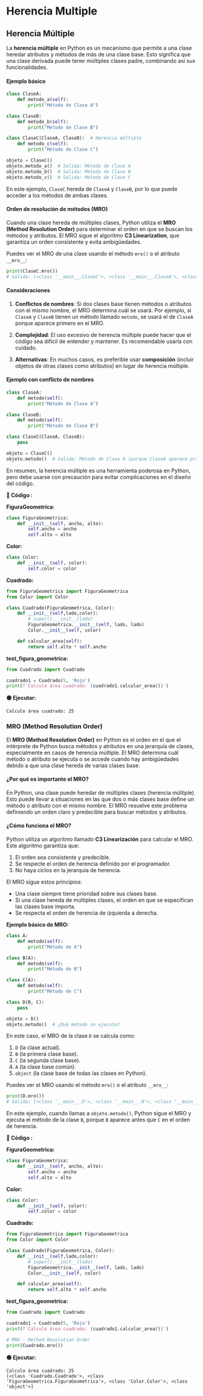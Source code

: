 # Herencia Multiple

## Herencia Múltiple

La **herencia múltiple** en Python es un mecanismo que permite a una clase heredar atributos y métodos de más de una clase base. Esto significa que una clase derivada puede tener múltiples clases padre, combinando así sus funcionalidades.

#### Ejemplo básico

```python
class ClaseA:
    def metodo_a(self):
        print("Método de Clase A")

class ClaseB:
    def metodo_b(self):
        print("Método de Clase B")

class ClaseC(ClaseA, ClaseB):  # Herencia múltiple
    def metodo_c(self):
        print("Método de Clase C")

objeto = ClaseC()
objeto.metodo_a()  # Salida: Método de Clase A
objeto.metodo_b()  # Salida: Método de Clase B
objeto.metodo_c()  # Salida: Método de Clase C
```

En este ejemplo, `ClaseC` hereda de `ClaseA` y `ClaseB`, por lo que puede acceder a los métodos de ambas clases.

#### Orden de resolución de métodos (MRO)

Cuando una clase hereda de múltiples clases, Python utiliza el **MRO (Method Resolution Order)** para determinar el orden en que se buscan los métodos y atributos. El MRO sigue el algoritmo **C3 Linearization**, que garantiza un orden consistente y evita ambigüedades.

Puedes ver el MRO de una clase usando el método `mro()` o el atributo `__mro__`:

```python
print(ClaseC.mro())
# Salida: [<class '__main__.ClaseC'>, <class '__main__.ClaseA'>, <class '__main__.ClaseB'>, <class 'object'>]
```

#### Consideraciones

1. **Conflictos de nombres**: Si dos clases base tienen métodos o atributos con el mismo nombre, el MRO determina cuál se usará. Por ejemplo, si `ClaseA` y `ClaseB` tienen un método llamado `metodo`, se usará el de `ClaseA` porque aparece primero en el MRO.

2. **Complejidad**: El uso excesivo de herencia múltiple puede hacer que el código sea difícil de entender y mantener. Es recomendable usarla con cuidado.

3. **Alternativas**: En muchos casos, es preferible usar **composición** (incluir objetos de otras clases como atributos) en lugar de herencia múltiple.

#### Ejemplo con conflicto de nombres

```python
class ClaseA:
    def metodo(self):
        print("Método de Clase A")

class ClaseB:
    def metodo(self):
        print("Método de Clase B")

class ClaseC(ClaseA, ClaseB):
    pass

objeto = ClaseC()
objeto.metodo()  # Salida: Método de Clase A (porque ClaseA aparece primero en el MRO)
```

En resumen, la herencia múltiple es una herramienta poderosa en Python, pero debe usarse con precaución para evitar complicaciones en el diseño del código.


**📄 Código :**

**FiguraGeometrica:**

```python
class FiguraGeometrica:
    def __init__(self, ancho, alto):
        self.ancho = ancho
        self.alto = alto
```

**Color:**

```python
class Color:
    def __init__(self, color):
        self.color = color
```

**Cuadrado:**

```python
from FiguraGeometrica import FiguraGeometrica
from Color import Color

class Cuadrado(FiguraGeometrica, Color):
    def __init__(self,lado,color):
        # super().__init__(lado)
        FiguraGeometrica.__init__(self, lado, lado)
        Color.__init__(self, color)

    def calcular_area(self):
        return self.alto * self.ancho
```

**test_figura_geometrica:**

```python
from Cuadrado import Cuadrado

cuadrado1 = Cuadrado(5, 'Rojo')
print(f'Calculo área cuadrado: {cuadrado1.calcular_area()}')
```

**🟢 Ejecutar:**

```console
Calculo área cuadrado: 25
```

### MRO (Method Resolution Order)

El **MRO (Method Resolution Order)** en Python es el orden en el que el intérprete de Python busca métodos y atributos en una jerarquía de clases, especialmente en casos de herencia múltiple. El MRO determina cuál método o atributo se ejecuta o se accede cuando hay ambigüedades debido a que una clase hereda de varias clases base.

#### ¿Por qué es importante el MRO?

En Python, una clase puede heredar de múltiples clases (herencia múltiple). Esto puede llevar a situaciones en las que dos o más clases base define un método o atributo con el mismo nombre. El MRO resuelve este problema definiendo un orden claro y predecible para buscar métodos y atributos.

#### ¿Cómo funciona el MRO?

Python utiliza un algoritmo llamado **C3 Linearización** para calcular el MRO. Este algoritmo garantiza que:

1. El orden sea consistente y predecible.
2. Se respecte el orden de herencia definido por el programador.
3. No haya ciclos en la jerarquía de herencia.

El MRO sigue estos principios:

- Una clase siempre tiene prioridad sobre sus clases base.
- Si una clase hereda de múltiples clases, el orden en que se específican las clases base importa.
- Se respecta el orden de herencia de izquierda a derecha.

**Ejemplo básico de MRO:**

````python
class A:
    def metodo(self):
        print("Método de A")

class B(A):
    def metodo(self):
        print("Método de B")

class C(A):
    def metodo(self):
        print("Método de C")

class D(B, C):
    pass

objeto = D()
objeto.metodo()  # ¿Qué método se ejecuta?
````

En este caso, el MRO de la clase `D` se calcula como:

1. `D` (la clase actual).
2. `B` (la primera clase base).
3. `C` (la segunda clase base).
4. `A` (la clase base común).
5. `object` (la clase base de todas las clases en Python).

Puedes ver el MRO usando el método `mro()` o el atributo `__mro__`:

```python
print(D.mro())
# Salida: [<class '__main__.D'>, <class '__main__.B'>, <class '__main__.C'>, <class '__main__.A'>, <class 'object'>]
```

En este ejemplo, cuando llamas a `objeto.metodo()`, Python sigue el MRO y ejecuta el método de la clase `B`, porque `B` aparece antes que `C` en el orden de herencia.

**📄 Código :**

**FiguraGeometrica:**

```python
class FiguraGeometrica:
    def __init__(self, ancho, alto):
        self.ancho = ancho
        self.alto = alto
```

**Color:**

```python
class Color:
    def __init__(self, color):
        self.color = color
```

**Cuadrado:**

```python
from FiguraGeometrica import FiguraGeometrica
from Color import Color

class Cuadrado(FiguraGeometrica, Color):
    def __init__(self,lado,color):
        # super().__init__(lado)
        FiguraGeometrica.__init__(self, lado, lado)
        Color.__init__(self, color)

    def calcular_area(self):
        return self.alto * self.ancho
```

**test_figura_geometrica:**

```python
from Cuadrado import Cuadrado

cuadrado1 = Cuadrado(5, 'Rojo')
print(f'Calculo área cuadrado: {cuadrado1.calcular_area()}')

# MRO - Method Resolution Order
print(Cuadrado.mro())
```

**🟢 Ejecutar:**

```console
Calculo área cuadrado: 25
[<class 'Cuadrado.Cuadrado'>, <class 'FiguraGeometrica.FiguraGeometrica'>, <class 'Color.Color'>, <class 'object'>]
```